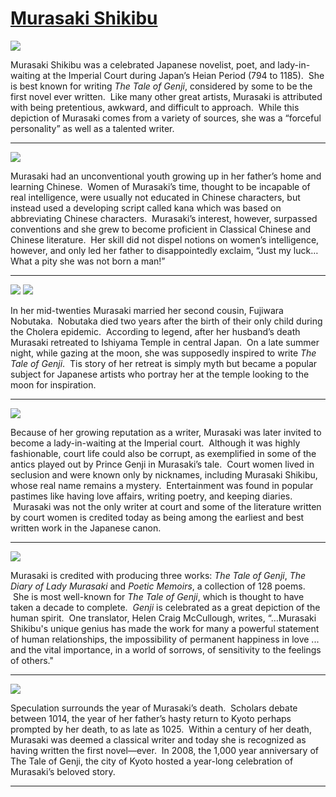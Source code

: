 # [Murasaki Shikibu](http://artsmia.github.io/griot/#/stories/798)

![](http://cdn.dx.artsmia.org/thumbs/tn_null.jpg)

Murasaki Shikibu was a celebrated Japanese novelist, poet, and lady-in-waiting at the Imperial Court during Japan’s Heian Period (794 to 1185).  She is best known for writing *The Tale of Genji*, considered by some to be the first novel ever written.  Like many other great artists, Murasaki is attributed with being pretentious, awkward, and difficult to approach.  While this depiction of Murasaki comes from a variety of sources, she was a “forceful personality” as well as a talented writer.

---

![](http://cdn.dx.artsmia.org/thumbs/tn_2014_TDX_MIAArtStories_174.jpg)

Murasaki had an unconventional youth growing up in her father’s home and learning Chinese.  Women of Murasaki’s time, thought to be incapable of real intelligence, were usually not educated in Chinese characters, but instead used a developing script called kana which was based on abbreviating Chinese characters.  Murasaki’s interest, however, surpassed conventions and she grew to become proficient in Classical Chinese and Chinese literature.  Her skill did not dispel notions on women’s intelligence, however, and only led her father to disappointedly exclaim, “Just my luck… What a pity she was not born a man!”

---

![](http://cdn.dx.artsmia.org/thumbs/tn_2014_TDX_MIAArtStories_162.jpg)
![](http://cdn.dx.artsmia.org/thumbs/tn_.jpg)

In her mid-twenties Murasaki married her second cousin, Fujiwara Nobutaka.  Nobutaka died two years after the birth of their only child during the Cholera epidemic.  According to legend, after her husband’s death Murasaki retreated to Ishiyama Temple in central Japan.  On a late summer night, while gazing at the moon, she was supposedly inspired to write *The Tale of Genji*.  Tis story of her retreat is simply myth but became a popular subject for Japanese artists who portray her at the temple looking to the moon for inspiration.

---

![](http://cdn.dx.artsmia.org/thumbs/tn_2014_TDX_MIAArtStories_157.jpg)

Because of her growing reputation as a writer, Murasaki was later invited to become a lady-in-waiting at the Imperial court.  Although it was highly fashionable, court life could also be corrupt, as exemplified in some of the antics played out by Prince Genji in Murasaki’s tale.  Court women lived in seclusion and were known only by nicknames, including Murasaki Shikibu, whose real name remains a mystery.  Entertainment was found in popular pastimes like having love affairs, writing poetry, and keeping diaries.  Murasaki was not the only writer at court and some of the literature written by court women is credited today as being among the earliest and best written work in the Japanese canon.

---

![](http://cdn.dx.artsmia.org/thumbs/tn_2014_TDX_MIAArtStories_157.jpg)

Murasaki is credited with producing three works: *The Tale of Genji*, *The Diary of Lady Murasaki* and *Poetic Memoirs*, a collection of 128 poems.  She is most well-known for *The Tale of Genji*, which is thought to have taken a decade to complete.  *Genji* is celebrated as a great depiction of the human spirit.  One translator, Helen Craig McCullough, writes, “…Murasaki Shikibu's unique genius has made the work for many a powerful statement of human relationships, the impossibility of permanent happiness in love ... and the vital importance, in a world of sorrows, of sensitivity to the feelings of others." 

---

![](http://cdn.dx.artsmia.org/thumbs/tn_2014_TDX_MIAArtStories_157.jpg)

Speculation surrounds the year of Murasaki’s death.  Scholars debate between 1014, the year of her father’s hasty return to Kyoto perhaps prompted by her death, to as late as 1025.  Within a century of her death, Murasaki was deemed a classical writer and today she is recognized as having written the first novel—ever.  In 2008, the 1,000 year anniversary of The Tale of Genji, the city of Kyoto hosted a year-long celebration of Murasaki’s beloved story.

---
